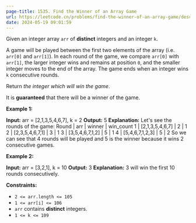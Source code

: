 ```yaml
---
page-title: 1535. Find the Winner of an Array Game
url: https://leetcode.cn/problems/find-the-winner-of-an-array-game/description/?envType=daily-question&envId=2024-05-19
date: 2024-05-19 09:01:59
---
```

Given an integer array `arr` of **distinct** integers and an integer `k`.

A game will be played between the first two elements of the array (i.e. `arr[0]` and `arr[1]`). In each round of the game, we compare `arr[0]` with `arr[1]`, the larger integer wins and remains at position `0`, and the smaller integer moves to the end of the array. The game ends when an integer wins `k` consecutive rounds.

Return *the integer which will win the game*.

It is **guaranteed** that there will be a winner of the game.

**Example 1:**

**Input:** arr = \[2,1,3,5,4,6,7\], k = 2
**Output:** 5
**Explanation:** Let's see the rounds of the game:
Round |       arr       | winner | win\_count
  1   | \[2,1,3,5,4,6,7\] | 2      | 1
  2   | \[2,3,5,4,6,7,1\] | 3      | 1
  3   | \[3,5,4,6,7,1,2\] | 5      | 1
  4   | \[5,4,6,7,1,2,3\] | 5      | 2
So we can see that 4 rounds will be played and 5 is the winner because it wins 2 consecutive games.

**Example 2:**

**Input:** arr = \[3,2,1\], k = 10
**Output:** 3
**Explanation:** 3 will win the first 10 rounds consecutively.

**Constraints:**

-   `2 <= arr.length <= 105`
-   `1 <= arr[i] <= 106`
-   `arr` contains **distinct** integers.
-   `1 <= k <= 109`